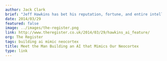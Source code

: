 ```yaml
---
author: Jack Clark
brief: "Jeff Hawkins has bet his reputation, fortune, and entire intellectual life on one idea: that he understands the brain well enough to create machines with an intelligence we recognize as our own"
date: 2014/03/29
featured: false
image: ../images/the-register.png
link: http://www.theregister.co.uk/2014/03/29/hawkins_ai_feature/
org: The Register
tags: building ai mimic neocortex
title: Meet the Man Building an AI that Mimics Our Neocortex
type: link
---
```

